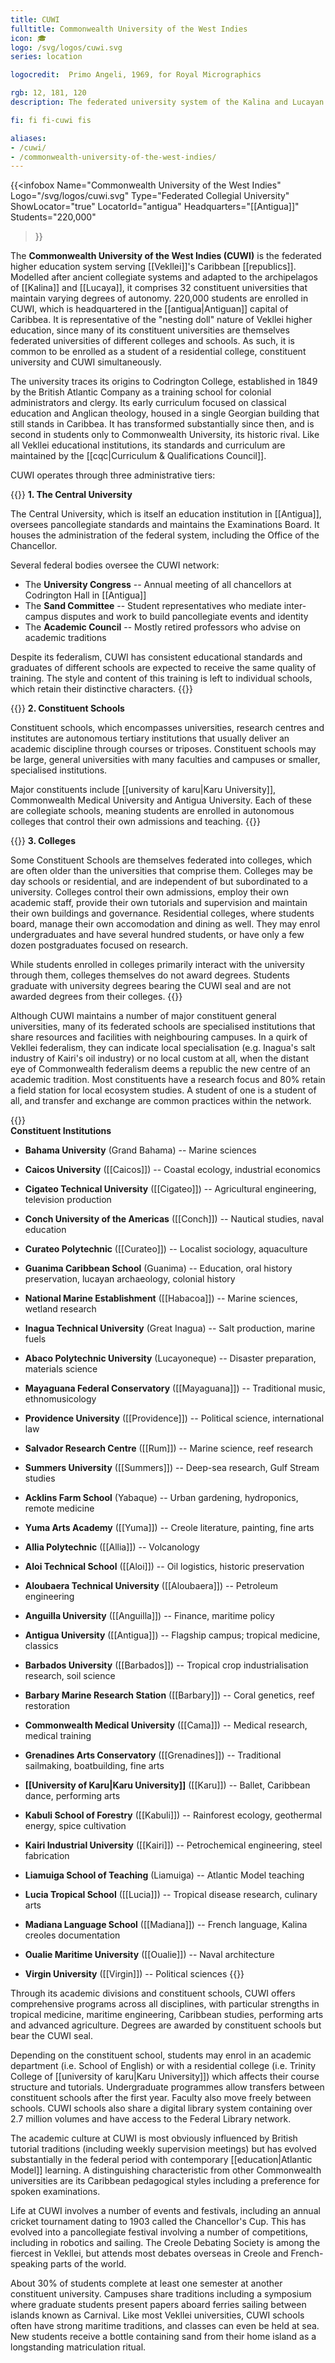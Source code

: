 ```yaml
---
title: CUWI
fulltitle: Commonwealth University of the West Indies  
icon: 🎓  
logo: /svg/logos/cuwi.svg  
series: location

logocredit:  Primo Angeli, 1969, for Royal Micrographics

rgb: 12, 181, 120
description: The federated university system of the Kalina and Lucayan Commonwealths in Vekllei.  

fi: fi fi-cuwi fis

aliases:
- /cuwi/
- /commonwealth-university-of-the-west-indies/
---
```

{{<infobox
	 Name="Commonwealth University of the West Indies"
	 Logo="/svg/logos/cuwi.svg"
	 Type="Federated Collegial University"
	 ShowLocator="true"
	 LocatorId="antigua"
	 Headquarters="[[Antigua]]"
     Students="220,000"
 >}}

The <span class="fi fi-cuwi fis"></span> **Commonwealth University of the West Indies (CUWI)** is the federated higher education system serving [[Vekllei]]'s Caribbean [[republics]]. Modelled after ancient collegiate systems and adapted to the archipelagos of [[Kalina]] and [[Lucaya]], it comprises 32 constituent universities that maintain varying degrees of autonomy. 220,000 students are enrolled in CUWI, which is headquartered in the [[antigua|Antiguan]] capital of Caribbea. It is representative of the "nesting doll" nature of Vekllei higher education, since many of its constituent universities are themselves federated universities of different colleges and schools. As such, it is common to be enrolled as a student of a residential college, constituent university and CUWI simultaneously.

The university traces its origins to Codrington College, established in 1849 by the British Atlantic Company as a training school for colonial administrators and clergy. Its early curriculum focused on classical education and Anglican theology, housed in a single Georgian building that still stands in Caribbea. It has transformed substantially since then, and is second in students only to Commonwealth University, its historic rival. Like all Vekllei educational institutions, its standards and curriculum are maintained by the [[cqc|Curriculum & Qualifications Council]].

CUWI operates through three administrative tiers:  

{{<note>}}
**1. The Central University**

The Central University, which is itself an education institution in [[Antigua]], oversees pancollegiate standards and maintains the Examinations Board. It houses the administration of the federal system, including the Office of the Chancellor.

Several federal bodies oversee the CUWI network:

* The **University Congress** -- Annual meeting of all chancellors at Codrington Hall in [[Antigua]]  
* The **Sand Committee** -- Student representatives who mediate inter-campus disputes and work to build pancollegiate events and identity
* The **Academic Council** -- Mostly retired professors who advise on academic traditions

Despite its federalism, CUWI has consistent educational standards and graduates of different schools are expected to receive the same quality of training. The style and content of this training is left to individual schools, which retain their distinctive characters.
{{</note>}}

{{<note>}}
**2. Constituent Schools**

Constituent schools, which encompasses universities, research centres and institutes are autonomous tertiary institutions that usually deliver an academic discipline through courses or triposes. Constituent schools may be large, general universities with many faculties and campuses or smaller, specialised institutions.

Major constituents include [[university of karu|Karu University]], Commonwealth Medical University and Antigua University. Each of these are collegiate schools, meaning students are enrolled in autonomous colleges that control their own admissions and teaching.
{{</note>}}

{{<note>}}
**3. Colleges**

Some Constituent Schools are themselves federated into colleges, which are often older than the universities that comprise them. Colleges may be day schools or residential, and are independent of but subordinated to a university. Colleges control their own admissions, employ their own academic staff, provide their own tutorials and supervision and maintain their own buildings and governance. Residential colleges, where students board, manage their own accomodation and dining as well. They may enrol undergraduates and have several hundred students, or have only a few dozen postgraduates focused on research.

While students enrolled in colleges primarily interact with the university through them, colleges themselves do not award degrees. Students graduate with university degrees bearing the CUWI seal and are not awarded degrees from their colleges.
{{</note>}}

Although CUWI maintains a number of major constituent general universities, many of its federated schools are specialised institutions that share resources and facilities with neighbouring campuses. In a quirk of Vekllei federalism, they can indicate local specialisation (e.g. Inagua's salt industry of Kairi's oil industry) or no local custom at all, when the distant eye of Commonwealth federalism deems a republic the new centre of an academic tradition. Most constituents have a research focus and 80% retain a field station for local ecosystem studies. A student of one is a student of all, and transfer and exchange are common practices within the network.

{{<note column>}}  
**Constituent Institutions**  

* **Bahama University** (Grand Bahama) -- Marine sciences
* **Caicos University** ([[Caicos]]) -- Coastal ecology, industrial economics
* **Cigateo Technical University** ([[Cigateo]]) -- Agricultural engineering, television production
* **Conch University of the Americas** ([[Conch]]) -- Nautical studies, naval education
* **Curateo Polytechnic** ([[Curateo]]) -- Localist sociology, aquaculture  
* **Guanima Caribbean School** (Guanima) -- Education, oral history preservation, lucayan archaeology, colonial history  
* **National Marine Establishment** ([[Habacoa]]) -- Marine sciences, wetland research
* **Inagua Technical University** (Great Inagua) -- Salt production, marine fuels
* **Abaco Polytechnic University** (Lucayoneque) -- Disaster preparation, materials science
* **Mayaguana Federal Conservatory** ([[Mayaguana]]) -- Traditional music, ethnomusicology  
* **Providence University** ([[Providence]]) -- Political science, international law
* **Salvador Research Centre** ([[Rum]]) -- Marine science, reef research
* **Summers University** ([[Summers]]) -- Deep-sea research, Gulf Stream studies  
* **Acklins Farm School** (Yabaque) -- Urban gardening, hydroponics, remote medicine  
* **Yuma Arts Academy** ([[Yuma]]) -- Creole literature, painting, fine arts

* **Allia Polytechnic** ([[Allia]]) -- Volcanology
* **Aloi Technical School** ([[Aloi]]) -- Oil logistics, historic preservation  
* **Aloubaera Technical University** ([[Aloubaera]]) -- Petroleum engineering  
* **Anguilla University** ([[Anguilla]]) -- Finance, maritime policy  
* **Antigua University** ([[Antigua]]) -- Flagship campus; tropical medicine, classics  
* **Barbados University** ([[Barbados]]) -- Tropical crop industrialisation research, soil science  
* **Barbary Marine Research Station** ([[Barbary]]) -- Coral genetics, reef restoration  
* **Commonwealth Medical University** ([[Cama]]) -- Medical research, medical training  
* **Grenadines Arts Conservatory** ([[Grenadines]]) -- Traditional sailmaking, boatbuilding, fine arts  
* **[[University of Karu|Karu University]]** ([[Karu]]) -- Ballet, Caribbean dance, performing arts  
* **Kabuli School of Forestry** ([[Kabuli]]) -- Rainforest ecology, geothermal energy, spice cultivation
* **Kairi Industrial University** ([[Kairi]]) -- Petrochemical engineering, steel fabrication  
* **Liamuiga School of Teaching** (Liamuiga) -- Atlantic Model teaching 
* **Lucia Tropical School** ([[Lucia]]) -- Tropical disease research, culinary arts
* **Madiana Language School** ([[Madiana]]) -- French language, Kalina creoles documentation
* **Oualie Maritime University** ([[Oualie]]) -- Naval architecture
* **Virgin University** ([[Virgin]]) -- Political sciences
{{</note>}}

Through its academic divisions and constituent schools, CUWI offers comprehensive programs across all disciplines, with particular strengths in tropical medicine, maritime engineering, Caribbean studies, performing arts and advanced agriculture. Degrees are awarded by constituent schools but bear the CUWI seal. 

Depending on the constituent school, students may enrol in an academic department (i.e. School of English) or with a residential college (i.e. Trinity College of [[university of karu|Karu University]]) which affects their course structure and tutorials. Undergraduate programmes allow transfers between constituent schools after the first year. Faculty also move freely between schools. CUWI schools also share a digital library system containing over 2.7 million volumes and have access to the Federal Library network.

The academic culture at CUWI is most obviously influenced by British tutorial traditions (including weekly supervision meetings) but has evolved substantially in the federal period with contemporary [[education|Atlantic Model]] learning. A distinguishing characteristic from other Commonwealth universities are its Caribbean pedagogical styles including a preference for spoken examinations.

Life at CUWI involves a number of events and festivals, including an annual cricket tournament dating to 1903 called the Chancellor's Cup. This has evolved into a pancollegiate festival involving a number of competitions, including in robotics and sailing. The Creole Debating Society is among the fiercest in Vekllei, but attends most debates overseas in Creole and French-speaking parts of the world.

About 30% of students complete at least one semester at another constituent university. Campuses share traditions including a symposium where graduate students present papers aboard ferries sailing between islands known as Carnival. Like most Vekllei universities, CUWI schools often have strong maritime traditions, and classes can even be held at sea. New students receive a bottle containing sand from their home island as a longstanding matriculation ritual.